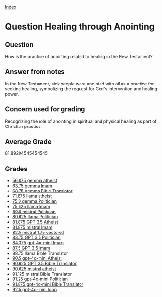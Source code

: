 
[Index](../../index.md)
# Question Healing through Anointing
## Question
How is the practice of anointing related to healing in the New Testament?

## Answer from notes
In the New Testament, sick people were anointed with oil as a practice for seeking healing, symbolizing the request for God's intervention and healing power.

## Concern used for grading
Recognizing the role of anointing in spiritual and physical healing as part of Christian practice.

## Average Grade
81.89204545454545

## Grades
 * [56.875 gemma atheist](../answers/gemma_atheist/Healing_through_Anointing.md)
 * [63.75 gemma Imam](../answers/gemma_Imam/Healing_through_Anointing.md)
 * [68.75 gemma Bible Translator](../answers/gemma_Bible_Translator/Healing_through_Anointing.md)
 * [71.875 llama atheist](../answers/llama_atheist/Healing_through_Anointing.md)
 * [75.0 gemma Politician](../answers/gemma_Politician/Healing_through_Anointing.md)
 * [75.625 llama Imam](../answers/llama_Imam/Healing_through_Anointing.md)
 * [80.0 mistral Politician](../answers/mistral_Politician/Healing_through_Anointing.md)
 * [80.625 llama Politician](../answers/llama_Politician/Healing_through_Anointing.md)
 * [81.875 GPT 3.5 Atheist](../answers/GPT_3.5_Atheist/Healing_through_Anointing.md)
 * [81.875 mistral Imam](../answers/mistral_Imam/Healing_through_Anointing.md)
 * [82.5 mistral 1.75 vectored](../answers/mistral_1.75_vectored/Healing_through_Anointing.md)
 * [83.75 GPT 3.5 Politician](../answers/GPT_3.5_Politician/Healing_through_Anointing.md)
 * [84.375 gpt-4o-mini Imam](../answers/gpt-4o-mini_Imam/Healing_through_Anointing.md)
 * [87.5 GPT 3.5 Imam](../answers/GPT_3.5_Imam/Healing_through_Anointing.md)
 * [88.75 llama Bible Translator](../answers/llama_Bible_Translator/Healing_through_Anointing.md)
 * [90.5 gpt-4o-mini Atheist](../answers/gpt-4o-mini_Atheist/Healing_through_Anointing.md)
 * [90.625 GPT 3.5 Bible Translator](../answers/GPT_3.5_Bible_Translator/Healing_through_Anointing.md)
 * [90.625 mistral atheist](../answers/mistral_atheist/Healing_through_Anointing.md)
 * [91.125 mistral Bible Translator](../answers/mistral_Bible_Translator/Healing_through_Anointing.md)
 * [91.25 gpt-4o-mini Politician](../answers/gpt-4o-mini_Politician/Healing_through_Anointing.md)
 * [91.875 gpt-4o-mini Bible Translator](../answers/gpt-4o-mini_Bible_Translator/Healing_through_Anointing.md)
 * [92.5 gpt-4o-mini loop](../answers/gpt-4o-mini_loop/Healing_through_Anointing.md)
